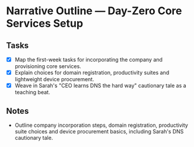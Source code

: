 # Narrative Outline — Day-Zero Core Services Setup

## Tasks
- [x] Map the first-week tasks for incorporating the company and provisioning core services.
- [x] Explain choices for domain registration, productivity suites and lightweight device procurement.
- [x] Weave in Sarah's "CEO learns DNS the hard way" cautionary tale as a teaching beat.

## Notes
- Outline company incorporation steps, domain registration, productivity suite choices and device procurement basics, including Sarah's DNS cautionary tale.
